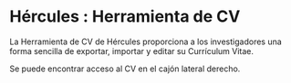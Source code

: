 # Hércules : Herramienta de CV



La Herramienta de CV de Hércules proporciona a los investigadores una forma sencilla de exportar, importar y editar su Currículum Vitae. 

Se puede encontrar acceso al CV en el cajón lateral derecho. 




